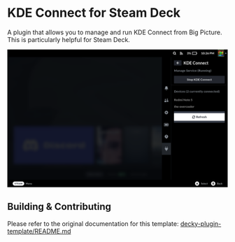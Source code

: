 # KDE Connect for Steam Deck

A plugin that allows you to manage and run KDE Connect from Big Picture. This is particularly helpful for Steam Deck.

![Showcase of plugin](https://raw.githubusercontent.com/jvyden/deck-kdeconnect/main/showcase.png)

## Building & Contributing

Please refer to the original documentation for this template: [decky-plugin-template/README.md](https://github.com/SteamDeckHomebrew/decky-plugin-template/blob/main/README.md)